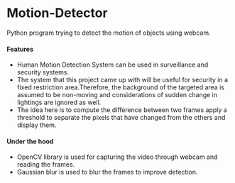 # Motion-Detector
Python program trying to detect the motion of objects using webcam.

#### Features
 - Human Motion Detection System can be used in surveillance and security systems. 
 - The system that this project came up with will be useful for security in a fixed restriction area.Therefore, the background of the targeted area is assumed to be non-moving and considerations of sudden change in lightings are ignored as well. 
 - The idea here is to compute the difference between two frames apply a threshold to separate the pixels that have changed from the others and display them.

#### Under the hood
 - OpenCV library is used for capturing the video through webcam and reading the frames.
 - Gaussian blur is used to blur the frames to improve detection.
